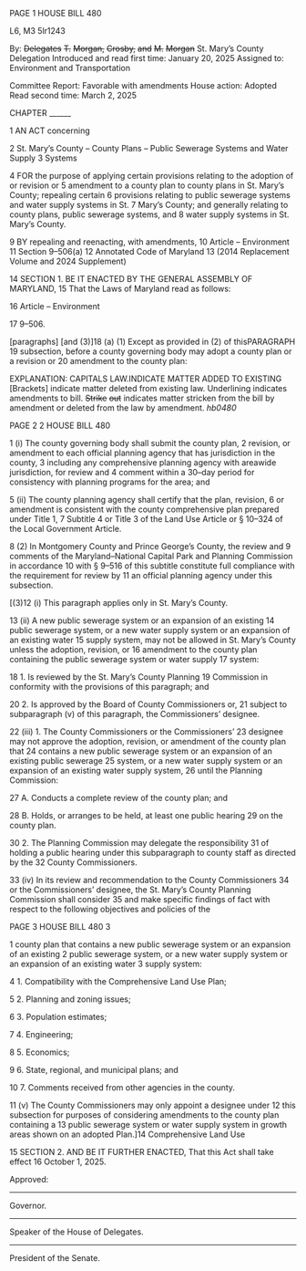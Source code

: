PAGE 1
HOUSE BILL 480

L6, M3 5lr1243

By: ~~Delegates~~ ~~T.~~ ~~Morgan,~~ ~~Crosby,~~ ~~and~~ ~~M.~~ ~~Morgan~~ St. Mary’s County Delegation
Introduced and read first time: January 20, 2025
Assigned to: Environment and Transportation

Committee Report: Favorable with amendments
House action: Adopted
Read second time: March 2, 2025

CHAPTER ______

1 AN ACT concerning

2 St. Mary’s County – County Plans – Public Sewerage Systems and Water Supply
3 Systems

4 FOR the purpose of applying certain provisions relating to the adoption of or revision or
5 amendment to a county plan to county plans in St. Mary’s County; repealing certain
6 provisions relating to public sewerage systems and water supply systems in St.
7 Mary’s County; and generally relating to county plans, public sewerage systems, and
8 water supply systems in St. Mary’s County.

9 BY repealing and reenacting, with amendments,
10 Article – Environment
11 Section 9–506(a)
12 Annotated Code of Maryland
13 (2014 Replacement Volume and 2024 Supplement)

14 SECTION 1. BE IT ENACTED BY THE GENERAL ASSEMBLY OF MARYLAND,
15 That the Laws of Maryland read as follows:

16 Article – Environment

17 9–506.

[paragraphs] [and (3)]18 (a) (1) Except as provided in (2) of thisPARAGRAPH
19 subsection, before a county governing body may adopt a county plan or a revision or
20 amendment to the county plan:

EXPLANATION: CAPITALS LAW.INDICATE MATTER ADDED TO EXISTING
[Brackets] indicate matter deleted from existing law.
Underlining indicates amendments to bill.
~~Strike~~ ~~out~~ indicates matter stricken from the bill by amendment or deleted from the law by
amendment. *hb0480*

PAGE 2
2 HOUSE BILL 480

1 (i) The county governing body shall submit the county plan,
2 revision, or amendment to each official planning agency that has jurisdiction in the county,
3 including any comprehensive planning agency with areawide jurisdiction, for review and
4 comment within a 30–day period for consistency with planning programs for the area; and

5 (ii) The county planning agency shall certify that the plan, revision,
6 or amendment is consistent with the county comprehensive plan prepared under Title 1,
7 Subtitle 4 or Title 3 of the Land Use Article or § 10–324 of the Local Government Article.

8 (2) In Montgomery County and Prince George’s County, the review and
9 comments of the Maryland–National Capital Park and Planning Commission in accordance
10 with § 9–516 of this subtitle constitute full compliance with the requirement for review by
11 an official planning agency under this subsection.

[(3)12 (i) This paragraph applies only in St. Mary’s County.

13 (ii) A new public sewerage system or an expansion of an existing
14 public sewerage system, or a new water supply system or an expansion of an existing water
15 supply system, may not be allowed in St. Mary’s County unless the adoption, revision, or
16 amendment to the county plan containing the public sewerage system or water supply
17 system:

18 1. Is reviewed by the St. Mary’s County Planning
19 Commission in conformity with the provisions of this paragraph; and

20 2. Is approved by the Board of County Commissioners or,
21 subject to subparagraph (v) of this paragraph, the Commissioners’ designee.

22 (iii) 1. The County Commissioners or the Commissioners’
23 designee may not approve the adoption, revision, or amendment of the county plan that
24 contains a new public sewerage system or an expansion of an existing public sewerage
25 system, or a new water supply system or an expansion of an existing water supply system,
26 until the Planning Commission:

27 A. Conducts a complete review of the county plan; and

28 B. Holds, or arranges to be held, at least one public hearing
29 on the county plan.

30 2. The Planning Commission may delegate the responsibility
31 of holding a public hearing under this subparagraph to county staff as directed by the
32 County Commissioners.

33 (iv) In its review and recommendation to the County Commissioners
34 or the Commissioners’ designee, the St. Mary’s County Planning Commission shall consider
35 and make specific findings of fact with respect to the following objectives and policies of the

PAGE 3
HOUSE BILL 480 3

1 county plan that contains a new public sewerage system or an expansion of an existing
2 public sewerage system, or a new water supply system or an expansion of an existing water
3 supply system:

4 1. Compatibility with the Comprehensive Land Use Plan;

5 2. Planning and zoning issues;

6 3. Population estimates;

7 4. Engineering;

8 5. Economics;

9 6. State, regional, and municipal plans; and

10 7. Comments received from other agencies in the county.

11 (v) The County Commissioners may only appoint a designee under
12 this subsection for purposes of considering amendments to the county plan containing a
13 public sewerage system or water supply system in growth areas shown on an adopted
Plan.]14 Comprehensive Land Use

15 SECTION 2. AND BE IT FURTHER ENACTED, That this Act shall take effect
16 October 1, 2025.

Approved:

________________________________________________________________________________
Governor.

________________________________________________________________________________
Speaker of the House of Delegates.

________________________________________________________________________________
President of the Senate.